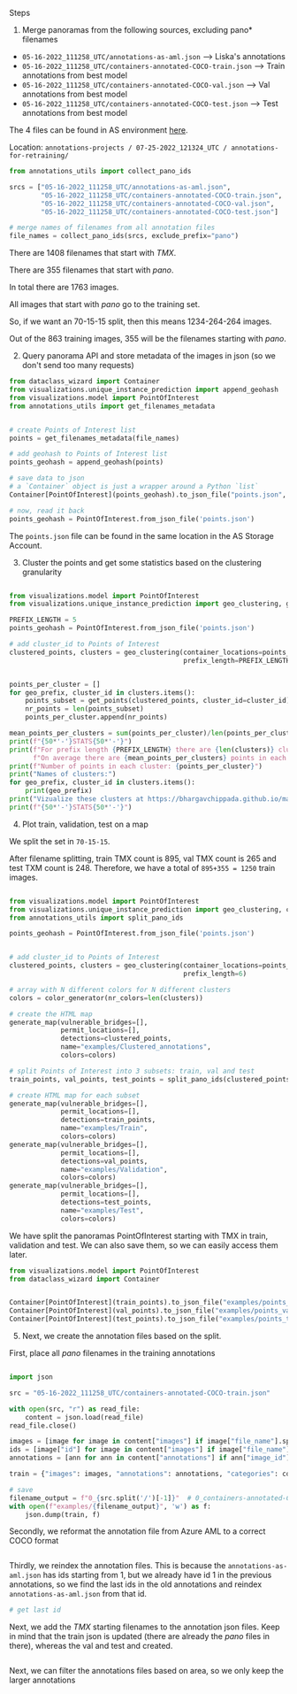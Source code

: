 Steps

1. Merge panoramas from the following sources, excluding pano* filenames 
- `05-16-2022_111258_UTC/annotations-as-aml.json` --> Liska's annotations
- `05-16-2022_111258_UTC/containers-annotated-COCO-train.json` --> Train annotations from best model
- `05-16-2022_111258_UTC/containers-annotated-COCO-val.json` --> Val annotations from best model
- `05-16-2022_111258_UTC/containers-annotated-COCO-test.json` --> Test annotations from best model

The 4 files can be found in AS environment [here](https://portal.azure.com/#view/Microsoft_Azure_Storage/ContainerMenuBlade/~/overview/storageAccountId/%2Fsubscriptions%2Fb5d1b0e0-1ce4-40f9-87d5-cf3fde7a7b14%2FresourceGroups%2Fcvo-aml-p-rg%2Fproviders%2FMicrosoft.Storage%2FstorageAccounts%2Fcvodataweupgwapeg4pyiw5e/path/annotations-blob-container/etag/%220x8DA6E35E185702E%22/defaultEncryptionScope/%24account-encryption-key/denyEncryptionScopeOverride~/false/defaultId//publicAccessVal/None). 

Location: `annotations-projects / 07-25-2022_121324_UTC / annotations-for-retraining/`
```python
from annotations_utils import collect_pano_ids

srcs = ["05-16-2022_111258_UTC/annotations-as-aml.json",
        "05-16-2022_111258_UTC/containers-annotated-COCO-train.json",
        "05-16-2022_111258_UTC/containers-annotated-COCO-val.json",
        "05-16-2022_111258_UTC/containers-annotated-COCO-test.json"]

# merge names of filenames from all annotation files
file_names = collect_pano_ids(srcs, exclude_prefix="pano")
``` 

There are 1408 filenames that start with *TMX*.

There are 355 filenames that start with *pano*.

In total there are 1763 images.

All images that start with *pano* go to the training set.

So, if we want an 70-15-15 split, then this means 1234-264-264 images.



Out of the 863 training images, 355 will be the filenames starting with *pano*.


2. Query panorama API and store metadata of the images in json
   (so we don't send too many requests)

```python
from dataclass_wizard import Container
from visualizations.unique_instance_prediction import append_geohash
from visualizations.model import PointOfInterest
from annotations_utils import get_filenames_metadata


# create Points of Interest list
points = get_filenames_metadata(file_names)

# add geohash to Points of Interest list
points_geohash = append_geohash(points)

# save data to json
# a `Container` object is just a wrapper around a Python `list`
Container[PointOfInterest](points_geohash).to_json_file("points.json", indent=4)

# now, read it back
points_geohash = PointOfInterest.from_json_file('points.json')

```

The `points.json` file can be found in the same location in the AS Storage Account.

3. Cluster the points and get some statistics based on the clustering granularity
```python

from visualizations.model import PointOfInterest
from visualizations.unique_instance_prediction import geo_clustering, get_points

PREFIX_LENGTH = 5
points_geohash = PointOfInterest.from_json_file('points.json')

# add cluster_id to Points of Interest
clustered_points, clusters = geo_clustering(container_locations=points_geohash,
                                            prefix_length=PREFIX_LENGTH)


points_per_cluster = []
for geo_prefix, cluster_id in clusters.items():
    points_subset = get_points(clustered_points, cluster_id=cluster_id)
    nr_points = len(points_subset)
    points_per_cluster.append(nr_points)

mean_points_per_clusters = sum(points_per_cluster)/len(points_per_cluster)
print(f"{50*'-'}STATS{50*'-'}")
print(f"For prefix length {PREFIX_LENGTH} there are {len(clusters)} clusters.\n"
      f"On average there are {mean_points_per_clusters} points in each clusters.\n\n")
print(f"Number of points in each cluster: {points_per_cluster}")
print("Names of clusters:")
for geo_prefix, cluster_id in clusters.items():
    print(geo_prefix)
print("Vizualize these clusters at https://bhargavchippada.github.io/mapviz/.")
print(f"{50*'-'}STATS{50*'-'}")

```

4. Plot train, validation, test on a map 

We split the set in `70-15-15`.

After filename splitting, train TMX count is 895, val TMX count is 265 and test TXM count is 248.
Therefore, we have a total of `895+355 = 1250` train images.

```python

from visualizations.model import PointOfInterest
from visualizations.unique_instance_prediction import geo_clustering, color_generator, generate_map
from annotations_utils import split_pano_ids

points_geohash = PointOfInterest.from_json_file('points.json')


# add cluster_id to Points of Interest
clustered_points, clusters = geo_clustering(container_locations=points_geohash,
                                            prefix_length=6)

# array with N different colors for N different clusters
colors = color_generator(nr_colors=len(clusters))

# create the HTML map
generate_map(vulnerable_bridges=[],
             permit_locations=[],
             detections=clustered_points,
             name="examples/Clustered_annotations",
             colors=colors)

# split Points of Interest into 3 subsets: train, val and test
train_points, val_points, test_points = split_pano_ids(clustered_points, nr_clusters=len(clusters))

# create HTML map for each subset
generate_map(vulnerable_bridges=[],
             permit_locations=[],
             detections=train_points,
             name="examples/Train",
             colors=colors)
generate_map(vulnerable_bridges=[],
             permit_locations=[],
             detections=val_points,
             name="examples/Validation",
             colors=colors)
generate_map(vulnerable_bridges=[],
             permit_locations=[],
             detections=test_points,
             name="examples/Test",
             colors=colors)

```

We have split the panoramas PointOfInterest starting with TMX in train, validation and test. 
We can also save them, so we can easily access them later.

```python
from visualizations.model import PointOfInterest
from dataclass_wizard import Container


Container[PointOfInterest](train_points).to_json_file("examples/points_train_TMX.json", indent=4)
Container[PointOfInterest](val_points).to_json_file("examples/points_val_TMX.json", indent=4)
Container[PointOfInterest](test_points).to_json_file("examples/points_test_TMX.json", indent=4)
```

5. Next, we create the annotation files based on the split.

First, place all *pano* filenames in the training annotations

```python

import json

src = "05-16-2022_111258_UTC/containers-annotated-COCO-train.json"

with open(src, "r") as read_file:
    content = json.load(read_file)
read_file.close()

images = [image for image in content["images"] if image["file_name"].split("/")[-1].startswith("pano")]
ids = [image["id"] for image in content["images"] if image["file_name"].split("/")[-1].startswith("pano")]
annotations = [ann for ann in content["annotations"] if ann["image_id"] in ids]

train = {"images": images, "annotations": annotations, "categories": content["categories"]}

# save
filename_output = f"0_{src.split('/')[-1]}"  # 0_containers-annotated-COCO-train.json
with open(f"examples/{filename_output}", 'w') as f:
    json.dump(train, f)

```

Secondly, we reformat the annotation file from Azure AML to a correct COCO format
```python

```

Thirdly, we reindex the annotation files. 
This is because the `annotations-as-aml.json` has ids starting from 1, but we already have id 1 in the 
previous annotations, so we find the last ids in the old annotations and reindex `annotations-as-aml.json` 
from that id.
```python
# get last id
```


Next, we add the *TMX* starting filenames to the annotation json files. 
Keep in mind that the train json is updated (there are already the *pano* files in there), whereas the val 
and test and created.

```python

```




Next, we can filter the annotations files based on area, so we only keep the larger annotations